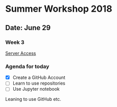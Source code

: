 # Summer Workshop 2018
## Date: June 29
### Week 3

[Server Access](https://204.48.29.128)

### Agenda for today
- [x] Create a GitHub Account
- [ ] Learn to use repositories
- [ ] Use Jupyter notebook

Leaning to use GitHub etc.
